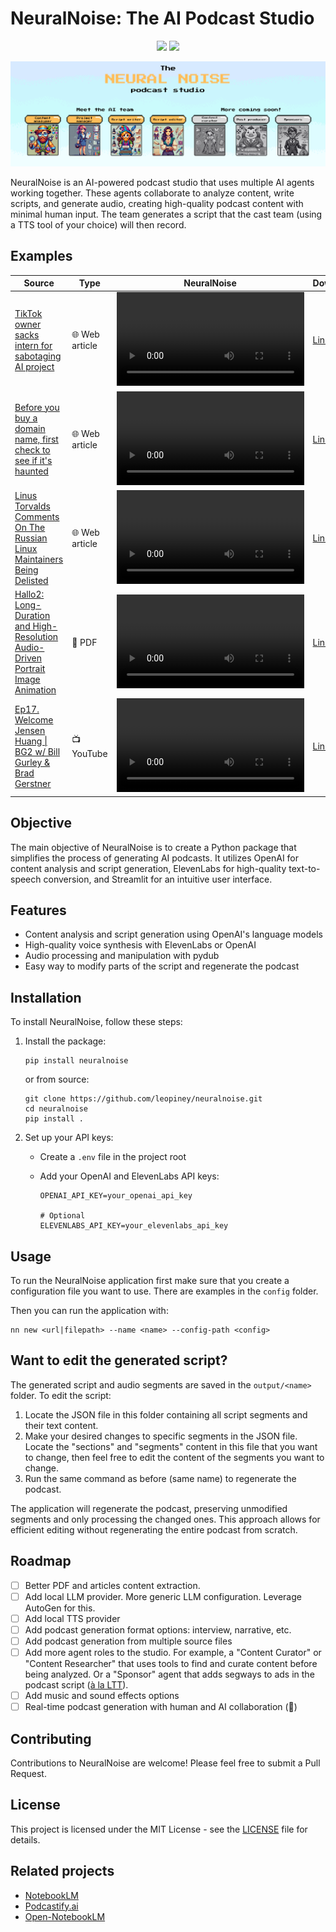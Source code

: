 # NeuralNoise: The AI Podcast Studio

<p align="center">
    <a href="https://github.com/badges/shields/pulse" alt="Activity">
        <img src="https://img.shields.io/github/commit-activity/m/leopiney/neuralnoise" /></a>
    <a href="https://pypi.python.org/pypi/neuralnoise" alt="Activity">
        <img src="https://img.shields.io/pypi/v/neuralnoise.svg" /></a>
</p>

<div align="center">
  <img src="./assets/banner.png" alt="NeuralNoise banner" />
</div>

NeuralNoise is an AI-powered podcast studio that uses multiple AI agents working together. These agents collaborate to analyze content, write scripts, and generate audio, creating high-quality podcast content with minimal human input. The team generates a script that the cast team (using a TTS tool of your choice) will then record.

## Examples

| Source | Type | NeuralNoise | Download |
| ---- | ---- | ---- | ---- |
| [TikTok owner sacks intern for sabotaging AI project](https://www.bbc.com/news/articles/c7v62gg49zro)                                                                    | 🌐 Web article | <video src="https://github.com/user-attachments/assets/e79982c8-bb58-4395-8bce-aa25eee0b5c5" /> | [Link](https://github.com/user-attachments/assets/e79982c8-bb58-4395-8bce-aa25eee0b5c5) |
| [Before you buy a domain name, first check to see if it's haunted](https://www.bryanbraun.com/2024/10/25/before-you-buy-a-domain-name-first-check-to-see-if-its-haunted/)| 🌐 Web article | <video src="https://github.com/user-attachments/assets/53fabfd9-5422-431a-9ed5-6d9dd58de92e" /> | [Link](https://github.com/user-attachments/assets/53fabfd9-5422-431a-9ed5-6d9dd58de92e) |
| [Linus Torvalds Comments On The Russian Linux Maintainers Being Delisted](https://www.phoronix.com/news/Linus-Torvalds-Russian-Devs)                                     | 🌐 Web article | <video src="https://github.com/user-attachments/assets/85671e26-ae06-4152-b6a2-e5aa6916e5b0" /> | [Link](https://github.com/user-attachments/assets/85671e26-ae06-4152-b6a2-e5aa6916e5b0) |
| [Hallo2: Long-Duration and High-Resolution Audio-Driven Portrait Image Animation](https://arxiv.org/pdf/2410.07718v2)                                                    | 📗 PDF | <video src="https://github.com/user-attachments/assets/9bf999f7-59d9-4f04-a2aa-892c4d727a21" /> | [Link](https://github.com/user-attachments/assets/9bf999f7-59d9-4f04-a2aa-892c4d727a21) |
| [Ep17. Welcome Jensen Huang \| BG2 w/ Bill Gurley & Brad Gerstner](https://youtu.be/bUrCR4jQQg8?si=UeF4JQ4rDZJG-l3W)                                                     | 📺 YouTube | <video src="https://github.com/user-attachments/assets/e5ac1c08-46d3-4e8b-bea7-4b30b083dc4b" /> | [Link](https://github.com/user-attachments/assets/e5ac1c08-46d3-4e8b-bea7-4b30b083dc4b)

## Objective

The main objective of NeuralNoise is to create a Python package that simplifies the process of generating AI podcasts. It utilizes OpenAI for content analysis and script generation, ElevenLabs for high-quality text-to-speech conversion, and Streamlit for an intuitive user interface.

## Features

- Content analysis and script generation using OpenAI's language models
- High-quality voice synthesis with ElevenLabs or OpenAI
- Audio processing and manipulation with pydub
- Easy way to modify parts of the script and regenerate the podcast

## Installation

To install NeuralNoise, follow these steps:

1. Install the package:

   ```
   pip install neuralnoise
   ```

   or from source:

   ```
   git clone https://github.com/leopiney/neuralnoise.git
   cd neuralnoise
   pip install .
   ```

2. Set up your API keys:

   - Create a `.env` file in the project root
   - Add your OpenAI and ElevenLabs API keys:

     ```
     OPENAI_API_KEY=your_openai_api_key

     # Optional
     ELEVENLABS_API_KEY=your_elevenlabs_api_key
     ```

## Usage

To run the NeuralNoise application first make sure that you create a configuration file you want to use. There are examples in the `config` folder.

Then you can run the application with:

```
nn new <url|filepath> --name <name> --config-path <config>
```

## Want to edit the generated script?

The generated script and audio segments are saved in the `output/<name>` folder. To edit the script:

1. Locate the JSON file in this folder containing all script segments and their text content.
2. Make your desired changes to specific segments in the JSON file. Locate the "sections" and "segments" content in this file that you want to change, then feel free to edit the content of the segments you want to change.
3. Run the same command as before (same name) to regenerate the podcast.

The application will regenerate the podcast, preserving unmodified segments and only processing the changed ones. This approach allows for efficient editing without regenerating the entire podcast from scratch.

## Roadmap

- [ ] Better PDF and articles content extraction.
- [ ] Add local LLM provider. More generic LLM configuration. Leverage AutoGen for this.
- [ ] Add local TTS provider
- [ ] Add podcast generation format options: interview, narrative, etc.
- [ ] Add podcast generation from multiple source files
- [ ] Add more agent roles to the studio. For example, a "Content Curator" or "Content Researcher" that uses tools to find and curate content before being analyzed. Or a "Sponsor" agent that adds segways to ads in the podcast script ([à la LTT](https://www.youtube.com/live/EefvOLKoXdg?si=G1714t2jK4ZIvao0&t=5307)).
- [ ] Add music and sound effects options
- [ ] Real-time podcast generation with human and AI collaboration (🤔)

## Contributing

Contributions to NeuralNoise are welcome! Please feel free to submit a Pull Request.

## License

This project is licensed under the MIT License - see the [LICENSE](LICENSE) file for details.

## Related projects

- [NotebookLM](https://notebooklm.google.com/)
- [Podcastify.ai](https://github.com/souzatharsis/podcastfy)
- [Open-NotebookLM](https://github.com/gabrielchua/open-notebooklm)

